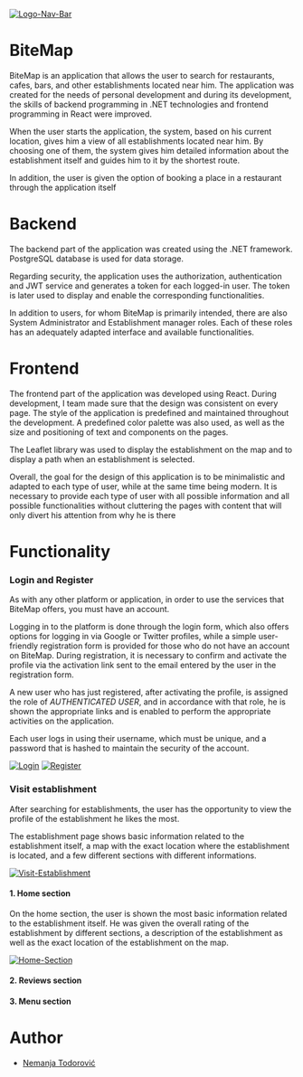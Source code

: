 <a href='https://postimages.org/' target='_blank'><img src='https://i.postimg.cc/V6CkbLbm/Logo-Nav-Bar.png' border='0' alt='Logo-Nav-Bar'/></a>

# BiteMap

BiteMap is an application that allows the user to search for restaurants, cafes, bars, and other establishments located near him.
The application was created for the needs of personal development and during its development, the skills of backend programming in .NET technologies and frontend programming in React were improved.

When the user starts the application, the system, based on his current location, gives him a view of all establishments located near him. 
By choosing one of them, the system gives him detailed information about the establishment itself and guides him to it by the shortest route.

In addition, the user is given the option of booking a place in a restaurant through the application itself

# Backend
The backend part of the application was created using the .NET framework. PostgreSQL database is used for data storage.

Regarding security, the application uses the authorization, authentication and JWT service and generates a token for each logged-in user. The token is later used to display and enable the corresponding functionalities. 

In addition to users, for whom BiteMap is primarily intended, there are also System Administrator and Establishment manager roles. Each of these roles has an adequately adapted interface and available functionalities.

# Frontend
The frontend part of the application was developed using React. During development, I team made sure that the design was consistent on every page. The style of the application is predefined and maintained throughout the development. A predefined color palette was also used, as well as the size and positioning of text and components on the pages.

The Leaflet library was used to display the establishment on the map and to display a path when an establishment is selected.

Overall, the goal for the design of this application is to be minimalistic and adapted to each type of user, while at the same time being modern. It is necessary to provide each type of user with all possible information and all possible functionalities without cluttering the pages with content that will only divert his attention from why he is there

# Functionality

### Login and Register

As with any other platform or application, in order to use the services that BiteMap offers, you must have an account. 

Logging in to the platform is done through the login form, which also offers options for logging in via Google or Twitter profiles, while a simple user-friendly registration form is provided for those who do not have an account on BiteMap.
During registration, it is necessary to confirm and activate the profile via the activation link sent to the email entered by the user in the registration form.

A new user who has just registered, after activating the profile, is assigned the role of *AUTHENTICATED USER*, and in accordance with that role, he is shown the appropriate links and is enabled to perform the appropriate activities on the application.

Each user logs in using their username, which must be unique, and a password that is hashed to maintain the security of the account.

<a href='https://postimg.cc/r0jLJrcY' target='_blank'><img src='https://i.postimg.cc/MH2Kz7Lx/Login.png' border='0' alt='Login'/></a>
<a href='https://postimg.cc/QVNDM0JL' target='_blank'><img src='https://i.postimg.cc/CMkxm2ZK/Register.png' border='0' alt='Register'/></a>

### Visit establishment

After searching for establishments, the user has the opportunity to view the profile of the establishment he likes the most. 

The establishment page shows basic information related to the establishment itself, a map with the exact location where the establishment is located, and a few different sections with different informations.

<a href='https://postimg.cc/WDsW7f3T' target='_blank'><img src='https://i.postimg.cc/DzX9n93J/Visit-Establishment.png' border='0' alt='Visit-Establishment'/></a>

#### 1. Home section

On the home section, the user is shown the most basic information related to the establishment itself. He was given the overall rating of the establishment by different sections, a description of the establishment as well as the exact location of the establishment on the map.

<a href='https://postimg.cc/Z903Zrs6' target='_blank'><img src='https://i.postimg.cc/g0HKVsvt/Home-Section.png' border='0' alt='Home-Section'/></a>

#### 2. Reviews section

#### 3. Menu section

# Author
* <a href="https://github.com/Nemkac">Nemanja Todorović
